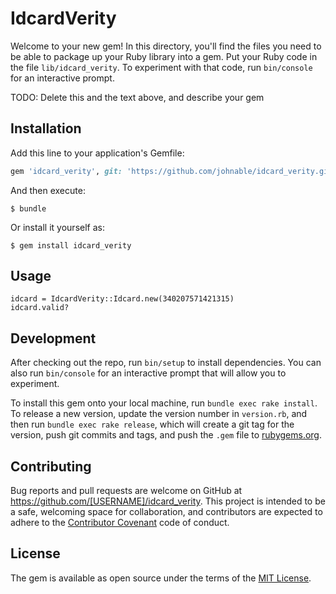 # IdcardVerity

Welcome to your new gem! In this directory, you'll find the files you need to be able to package up your Ruby library into a gem. Put your Ruby code in the file `lib/idcard_verity`. To experiment with that code, run `bin/console` for an interactive prompt.

TODO: Delete this and the text above, and describe your gem

## Installation

Add this line to your application's Gemfile:

```ruby
gem 'idcard_verity', git: 'https://github.com/johnable/idcard_verity.git'
```

And then execute:

    $ bundle

Or install it yourself as:

    $ gem install idcard_verity

## Usage

    idcard = IdcardVerity::Idcard.new(340207571421315) 
    idcard.valid?

## Development

After checking out the repo, run `bin/setup` to install dependencies. You can also run `bin/console` for an interactive prompt that will allow you to experiment.

To install this gem onto your local machine, run `bundle exec rake install`. To release a new version, update the version number in `version.rb`, and then run `bundle exec rake release`, which will create a git tag for the version, push git commits and tags, and push the `.gem` file to [rubygems.org](https://rubygems.org).

## Contributing

Bug reports and pull requests are welcome on GitHub at https://github.com/[USERNAME]/idcard_verity. This project is intended to be a safe, welcoming space for collaboration, and contributors are expected to adhere to the [Contributor Covenant](contributor-covenant.org) code of conduct.


## License

The gem is available as open source under the terms of the [MIT License](http://opensource.org/licenses/MIT).

